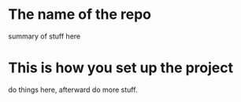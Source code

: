 # The name of the repo
summary of stuff here
# This is how you set up the project
do things here, afterward do more stuff. 
